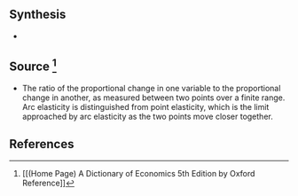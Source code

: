 ## Synthesis
- 
## Source [^1]
- The ratio of the proportional change in one variable to the proportional change in another, as measured between two points over a finite range. Arc elasticity is distinguished from point elasticity, which is the limit approached by arc elasticity as the two points move closer together.
## References

[^1]: [[(Home Page) A Dictionary of Economics 5th Edition by Oxford Reference]]